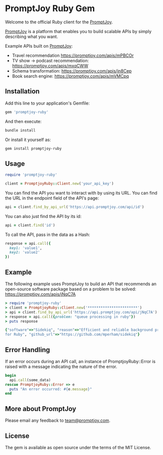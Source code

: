 # PromptJoy Ruby Gem

Welcome to the official Ruby client for the [PromptJoy](https://promptjoy.com).

[PromptJoy](https://promptjoy.com) is a platform that enables you to build scalable APIs by simply describing what you want. 

Example APIs built on [PromptJoy](https://promptjoy.com):
* Travel recommendation https://promptjoy.com/apis/mPBCOr
* TV show -> podcast recommendation: https://promptjoy.com/apis/mxqCWW
* Schema transformation: https://promptjoy.com/apis/jn8Cep
* Book search engine: https://promptjoy.com/apis/mVMCpq
  

## Installation

Add this line to your application's Gemfile:

```ruby
gem 'promptjoy-ruby'
```

And then execute:

```bash
bundle install
```

Or install it yourself as:

```bash
gem install promptjoy-ruby
```



## Usage

```ruby
require 'promptjoy-ruby'

client = PromptjoyRuby::Client.new('your_api_key')


```

You can find the API you want to interact with by using its URL. You can find the URL in the endpoint field of the API's page:

```ruby
api = client.find_by_api_url('https://api.promptjoy.com/api/id')
```

You can also just find the API by its id:
```ruby
api = client.find('id')
```


To call the API, pass in the data as a Hash:

```ruby
response = api.call({
  key1: 'value1',
  key2: 'value2'
})
```

## Example

The following example uses PromptJoy to build an API that recommends an open-source software package based on a problem to be solved: https://promptjoy.com/apis/jNqC7A

``` ruby
> require 'promptjoy-ruby'
> client = PromptjoyRuby::Client.new('***********************')
> api = client.find_by_api_url('https://api.promptjoy.com/api/jNqC7A')
> response = api.call({problem: "queue processing in ruby"})
> puts response

{"software"=>"Sidekiq", "reason"=>"Efficient and reliable background processing 
for Ruby", "github_url"=>"https://github.com/mperham/sidekiq"}
```


## Error Handling

If an error occurs during an API call, an instance of PromptjoyRuby::Error is raised with a message indicating the nature of the error.

```ruby
begin
  api.call(some_data)
rescue PromptjoyRuby::Error => e
  puts "An error occurred: #{e.message}"
end
```




## More about PromptJoy

Please email any feedback to team@promptjoy.com.



## License

The gem is available as open source under the terms of the MIT License.
